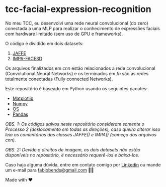 # tcc-facial-expression-recognition

No meu TCC, eu desenvolvi uma rede neural convolucional (do zero) conectada a uma MLP para realizar o conhecimento de expressões faciais com hardware limitado (sem uso de GPU e frameworks).

O código é dividido em dois datasets:

1. [JAFFE](https://doi.org/10.5281/zenodo.3451524)
2. [IMPA-FACE3D](http://app.visgraf.impa.br/database/faces)

Os arquivos finalizados em *cnn* estão relacionados a rede convolucional (Convolutional Neural Networks) e os terminados em *fn* são as redes totalmente conectadas (Fully connected Networks).

Este repositório é baseado em Python usando os seguintes pacotes:

- [Matplotlib](https://matplotlib.org/)
- [Numpy](https://numpy.org/)
- [OS](https://docs.python.org/3/library/os.html)
- [Pandas](https://pandas.pydata.org/)

*OBS. 1: Os códigos salvos neste repositório consideram somente o Processo 2 (deslocamento em todas as direções), caso queira alterar isso leia os comentários das classes JAFFE() e IMPA() (começo dos arquivos *cnn*).*


*OBS. 2: Devido a direitos de imagem, os dois datasets não estão disponíveis no repositório, é necessário requerê-los e baixá-los.*
<!-- 
You can also compile and minify it for production
```
yarn build
``` -->

Caso haja alguma dúvida, entre em contato comigo por [Linkedin](https://www.linkedin.com/in/fabiobends/) ou mande um e-mail para fabiobends@gmail.com :man_technologist: 

Made with :heart:
